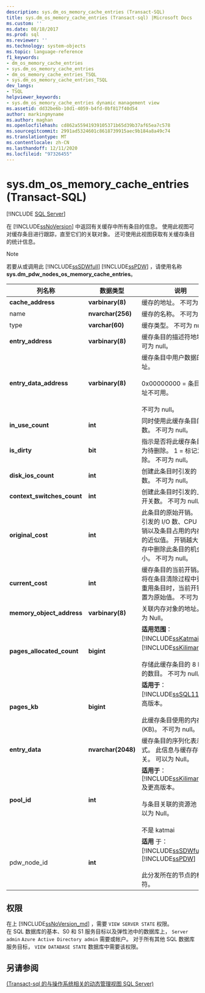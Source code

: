 ```yaml
---
description: sys.dm_os_memory_cache_entries (Transact-SQL)
title: sys.dm_os_memory_cache_entries (Transact-sql) |Microsoft Docs
ms.custom: ''
ms.date: 08/18/2017
ms.prod: sql
ms.reviewer: ''
ms.technology: system-objects
ms.topic: language-reference
f1_keywords:
- dm_os_memory_cache_entries
- sys.dm_os_memory_cache_entries
- dm_os_memory_cache_entries_TSQL
- sys.dm_os_memory_cache_entries_TSQL
dev_langs:
- TSQL
helpviewer_keywords:
- sys.dm_os_memory_cache_entries dynamic management view
ms.assetid: dd32be6b-10d1-4059-b4fd-0bf817f40d54
author: markingmyname
ms.author: maghan
ms.openlocfilehash: cd862a55941939105371b65d39b37af65ea7c578
ms.sourcegitcommit: 2991ad5324601c8618739915aec9b184a8a49c74
ms.translationtype: MT
ms.contentlocale: zh-CN
ms.lasthandoff: 12/11/2020
ms.locfileid: "97326455"
---
```

# <a name="sysdm_os_memory_cache_entries-transact-sql"></a>sys.dm_os_memory_cache_entries (Transact-SQL)
[!INCLUDE [SQL Server](../../includes/applies-to-version/sqlserver.md)]

  在 [!INCLUDE[ssNoVersion](../../includes/ssnoversion-md.md)] 中返回有关缓存中所有条目的信息。 使用此视图可对缓存条目进行跟踪，直至它们的关联对象。 还可使用此视图获取有关缓存条目的统计信息。  
  
> [!NOTE]  
>  若要从或调用此 [!INCLUDE[ssSDWfull](../../includes/sssdwfull-md.md)] [!INCLUDE[ssPDW](../../includes/sspdw-md.md)] ，请使用名称 **sys.dm_pdw_nodes_os_memory_cache_entries**。  
  
|列名称|数据类型|说明|  
|-----------------|---------------|-----------------|  
|**cache_address**|**varbinary(8)**|缓存的地址。 不可为 null。|  
|name|**nvarchar(256)**|缓存的名称。 不可为 null。|  
|type|**varchar(60)**|缓存类型。 不可为 null。|  
|**entry_address**|**varbinary(8)**|缓存条目的描述符地址。 不可为 null。|  
|**entry_data_address**|**varbinary(8)**|缓存条目中用户数据的地址。<br /><br /> 0x00000000 = 条目数据地址不可用。<br /><br /> 不可为 null。|  
|**in_use_count**|**int**|同时使用此缓存条目的用户数。 不可为 null。|  
|**is_dirty**|**bit**|指示是否将此缓存条目标记为待删除。 1 = 标记为待删除。 不可为 null。|  
|**disk_ios_count**|**int**|创建此条目时引发的 I/O 数。 不可为 null。|  
|**context_switches_count**|**int**|创建此条目时引发的上下文开关数。 不可为 null。|  
|**original_cost**|**int**|此条目的原始开销。 此值是引发的 I/O 数、CPU 指令开销以及条目占用的内存量等的近似值。 开销越大，从缓存中删除此条目的机会越小。 不可为 null。|  
|**current_cost**|**int**|缓存条目的当前开销。 此值将在条目清除过程中更新。 重用条目时，当前开销将重置为原始值。 不可为 null。|  
|**memory_object_address**|**varbinary(8)**|关联内存对象的地址。 可以为 Null。|  
|**pages_allocated_count**|**bigint**|**适用范围**： [!INCLUDE[ssKatmai](../../includes/sskatmai-md.md)] 到 [!INCLUDE[ssKilimanjaro](../../includes/sskilimanjaro-md.md)]。<br /><br /> 存储此缓存条目的 8 KB 页的数目。 不可为 null。|  
|**pages_kb**|**bigint**|**适用于**：[!INCLUDE[ssSQL11](../../includes/sssql11-md.md)] 及更高版本。<br /><br /> 此缓存条目使用的内存量 (KB)。  不可为 null。|  
|**entry_data**|**nvarchar(2048)**|缓存条目的序列化表示形式。 此信息与缓存存储相关。 可以为 Null。|  
|**pool_id**|**int**|**适用于**：[!INCLUDE[ssKilimanjaro](../../includes/sskilimanjaro-md.md)] 及更高版本。<br /><br /> 与条目关联的资源池 ID。 可以为 Null。<br /><br /> 不是 katmai|  
|pdw_node_id|**int**|**适用** 于： [!INCLUDE[ssSDWfull](../../includes/sssdwfull-md.md)] 、 [!INCLUDE[ssPDW](../../includes/sspdw-md.md)]<br /><br /> 此分发所在的节点的标识符。|  
  
## <a name="permissions"></a>权限 

在上 [!INCLUDE[ssNoVersion_md](../../includes/ssnoversion-md.md)] ，需要 `VIEW SERVER STATE` 权限。   
在 SQL 数据库的基本、S0 和 S1 服务目标以及弹性池中的数据库上， `Server admin` `Azure Active Directory admin` 需要或帐户。 对于所有其他 SQL 数据库服务目标， `VIEW DATABASE STATE` 数据库中需要该权限。   

## <a name="see-also"></a>另请参阅  
 
  [&#40;Transact-sql 的与操作系统相关的动态管理视图 SQL Server&#41;](../../relational-databases/system-dynamic-management-views/sql-server-operating-system-related-dynamic-management-views-transact-sql.md)  
  
  


